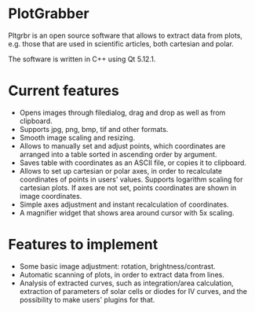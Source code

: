 # PlotGrabber

Pltgrbr is an open source software that allows to extract data from plots, e.g. those that are used in scientific articles, both cartesian and polar.

The software is written in C++ using Qt 5.12.1.

Current features
================

* Opens images through filedialog, drag and drop as well as from clipboard.
* Supports jpg, png, bmp, tif and other formats.
* Smooth image scaling and resizing.
* Allows to manually set and adjust points, which coordinates are arranged into a table sorted in ascending order by argument.
* Saves table with coordinates as an ASCII file, or copies it to clipboard.
* Allows to set up cartesian or polar axes, in order to recalculate coordinates of points in users' values. Supports logarithm scaling for cartesian plots. If axes are not set, points coordinates are shown in image coordinates.
* Simple axes adjustment and instant recalculation of coordinates.
* A magnifier widget that shows area around cursor with 5x scaling.

Features to implement
=====================

* Some basic image adjustment: rotation, brightness/contrast.
* Automatic scanning of plots, in order to extract data from lines.
* Analysis of extracted curves, such as integration/area calculation, extraction of parameters of solar cells or diodes for IV curves, and the possibility to make users' plugins for that.

